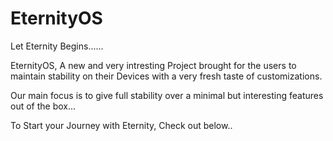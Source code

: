 # EternityOS

Let Eternity Begins......

EternityOS, A new and very intresting Project 
brought for the users to maintain stability on their
Devices with a very fresh taste of customizations.

Our main focus is to give full stability over a minimal
but interesting features out of the box...

To Start your Journey with Eternity, Check out below..

